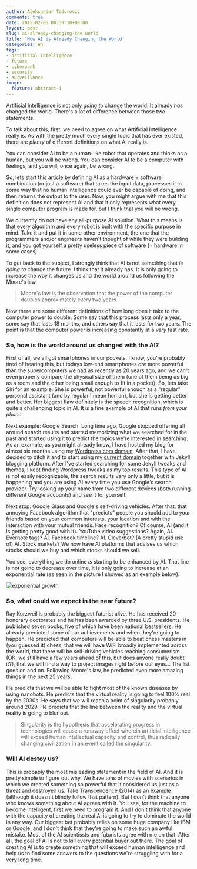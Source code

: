 ```yaml
---
author: Aleksandar Todorović
comments: true
date: 2015-02-05 00:58:10+00:00
layout: post
slug: ai-already-changing-the-world
title: 'How AI is Already Changing the World'
categories: en
tags:
- artificial intelligence
- future
- cyberpunk
- security
- surveillance
image:
  feature: abstract-1
---
```


Artificial Intelligence is not only _going to_ change the world. It already _has_ changed the world. There's a lot of difference between those two statements.

To talk about this, first, we need to agree on what Artificial Intelligence really is. As with the pretty much every single topic that has ever existed, there are _plenty_ of different definitions on what AI really is.

You can consider AI to be a human-like robot that operates and thinks as a human, but you will be wrong. You can consider AI to be a computer with feelings, and you will, once again, be wrong.

So, lets start this article by defining AI as a hardware + software combination (or just a software) that takes the input data, processes it in some way that no human intelligence could ever be capable of doing, and then returns the output to the user. Now, you might argue with me that this definition does not represent AI and that it only represents what every single computer program is made for, but I think that you will be wrong.

We currently do not have any all-purpose AI solution. What this means is that every algorithm and every robot is built with the specific purpose in mind. Take it and put it in some other environment, the one that the programmers and/or engineers haven't thought of while they were building it, and you got yourself a pretty useless piece of software (+ hardware in some cases).

To get back to the subject, I strongly think that AI is not something that _is going to_ change the future. I think that it already has. It is only going to increase the way it changes us and the world around us following the Moore's law.

> Moore's law is the observation that the power of the computer doubles approximately every two years.

Now there are some different definitions of how long does it take to the computer power to double. Some say that this process lasts only a year, some say that lasts 18 months, and others say that it lasts for two years. The point is that the computer power is increasing constantly at a _very_ fast rate.

### So, how is the world around us changed with the AI?

First of all, we all got smartphones in our pockets. I know, you're probably tired of hearing this, but todays low-end smartphones _are_ more powerful than the supercomputers we had as recently as 20 years ago, and we can't even properly compare the physical size of them (one of them being as big as a room and the other being small enough to fit in a pocket). So, lets take Siri for an example. She is powerful, not powerful enough as a "regular" personal assistant (and by regular I mean human), but she is getting better and better. Her biggest flaw definitely is the speech recognition, which is quite a challenging topic in AI. It is a fine example of AI that runs _from your phone_.

Next example: Google Search. Long time ago, Google stopped offering all around search results and started memorizing what we searched for in the past and started using it to predict the topics we're interested in searching. As an example, as you might already know, I have hosted my blog for almost six months using my [Wordpress.com domain](https://aleksandartodorovic.wordpress.com/). After that, I have decided to ditch it and to start using my [current domain](http://r3bl.github.io/) together with Jekyll blogging platform. After I've started searching for some Jekyll tweaks and themes, I kept finding Wordpress tweaks as my top results. This type of AI is not easily recognizable, the search results vary only a little, but it is happening and you are using AI every time you use Google's search provider. Try looking up your name from two different devices (both running different Google accounts) and see it for yourself.

Next stop: Google Glass and Google's self-driving vehicles. After that: that annoying Facebook algorithm that "predicts" people you should add to your friends based on your common interests, your location and with the interaction with your mutual friends. Face recognition? Of course, AI (and it is getting pretty good with it). YouTube video suggestions? Again, AI. Evernote tags? AI. Facebook timeline? AI. Cleverbot? (A pretty stupid use of) AI. Stock markets? We now have AI platforms that advises us which stocks should we buy and which stocks should we sell.

You see, everything we do online _is_ starting to be enhanced by AI. That line is not going to decrease over time, it is only going to increase at an exponential rate (as seen in the picture I showed as an example below).

![exponential growth](http://www.regentsprep.org/regents/math/algebra/AE7/fixpic2.gif)

### So, what could we expect in the near future?

Ray Kurzweil is probably the biggest futurist alive. He has received 20 honorary doctorates and he has been awarded by three U.S. presidents. He published seven books, five of which have been national bestsellers. He already predicted some of our achievements and when they're going to happen. He predicted that computers will be able to beat chess masters in (you guessed it) chess, that we will have WiFi broadly implemented across the world, that there will be self-driving vehicles reaching consumerism (OK, we still have a few years ahead of this, but does anyone really doubt it?), that we will find a way to project images right before our eyes... The list goes on and on. Following Moore's law, he predicted even more amazing things in the next 25 years.

He predicts that we will be able to fight most of the known diseases by using nanobots. He predicts that the virtual reality is going to feel 100% real by the 2030s. He says that we will reach a point of singularity probably around 2029. He predicts that the line between the reality and the virtual reality is going to blur out.

> Singularity is the hypothesis that accelerating progress in technologies will cause a runaway effect wherein artificial intelligence will exceed human intellectual capacity and control, thus radically changing civilization in an event called the singularity.

### Will AI destoy us?

This is probably the most misleading statement in the field of AI. And it is pretty simple to figure out why. We have tons of movies with scenarios in which we created something so powerful that it considered us just as a threat and destroyed us. Take [Transcendence (2014)](http://www.imdb.com/title/tt2209764/) as an example (although it doesn't blindly follow that pattern). But I don't think that anyone who knows something about AI agrees with it. You see, for the machine to become intelligent, first we need to program it. And I don't think that anyone with the capacity of creating the real AI is going to try to dominate the world in any way. Our biggest bet probably relies on some huge company like IBM or Google, and I don't think that they're going to make such an awful mistake. Most of the AI scientissts and futurists agree with me on that. After all, the goal of AI is not to kill every potential buyer out there. The goal of creating AI is to create something that will exceed human intelligence and help us to find some answers to the questions we're struggling with for a very long time.
